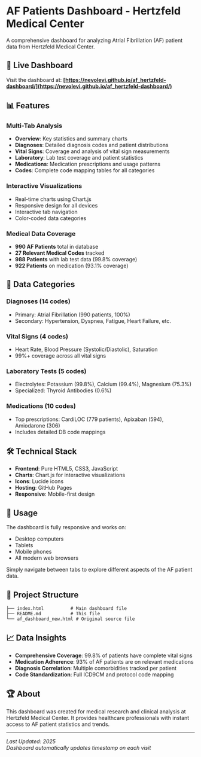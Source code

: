 # AF Patients Dashboard - Hertzfeld Medical Center

A comprehensive dashboard for analyzing Atrial Fibrillation (AF) patient data from Hertzfeld Medical Center.

## 🚀 Live Dashboard

Visit the dashboard at: **[https://nevolevi.github.io/af_hertzfeld-dashboard/](https://nevolevi.github.io/af_hertzfeld-dashboard/)**

## 📊 Features

### Multi-Tab Analysis
- **Overview**: Key statistics and summary charts
- **Diagnoses**: Detailed diagnosis codes and patient distributions  
- **Vital Signs**: Coverage and analysis of vital sign measurements
- **Laboratory**: Lab test coverage and patient statistics
- **Medications**: Medication prescriptions and usage patterns
- **Codes**: Complete code mapping tables for all categories

### Interactive Visualizations
- Real-time charts using Chart.js
- Responsive design for all devices
- Interactive tab navigation
- Color-coded data categories

### Medical Data Coverage
- **990 AF Patients** total in database
- **27 Relevant Medical Codes** tracked
- **988 Patients** with lab test data (99.8% coverage)
- **922 Patients** on medication (93.1% coverage)

## 🏥 Data Categories

### Diagnoses (14 codes)
- Primary: Atrial Fibrillation (990 patients, 100%)
- Secondary: Hypertension, Dyspnea, Fatigue, Heart Failure, etc.

### Vital Signs (4 codes)  
- Heart Rate, Blood Pressure (Systolic/Diastolic), Saturation
- 99%+ coverage across all vital signs

### Laboratory Tests (5 codes)
- Electrolytes: Potassium (99.8%), Calcium (99.4%), Magnesium (75.3%)
- Specialized: Thyroid Antibodies (0.6%)

### Medications (10 codes)
- Top prescriptions: CardiLOC (779 patients), Apixaban (594), Amiodarone (306)
- Includes detailed DB code mappings

## 🛠️ Technical Stack

- **Frontend**: Pure HTML5, CSS3, JavaScript
- **Charts**: Chart.js for interactive visualizations
- **Icons**: Lucide icons
- **Hosting**: GitHub Pages
- **Responsive**: Mobile-first design

## 📱 Usage

The dashboard is fully responsive and works on:
- Desktop computers
- Tablets  
- Mobile phones
- All modern web browsers

Simply navigate between tabs to explore different aspects of the AF patient data.

## 🔗 Project Structure

```
├── index.html          # Main dashboard file
├── README.md           # This file
└── af_dashboard_new.html # Original source file
```

## 📈 Data Insights

- **Comprehensive Coverage**: 99.8% of patients have complete vital signs
- **Medication Adherence**: 93% of AF patients are on relevant medications  
- **Diagnosis Correlation**: Multiple comorbidities tracked per patient
- **Code Standardization**: Full ICD9CM and protocol code mapping

## 🏆 About

This dashboard was created for medical research and clinical analysis at Hertzfeld Medical Center. It provides healthcare professionals with instant access to AF patient statistics and trends.

---

*Last Updated: 2025*  
*Dashboard automatically updates timestamp on each visit* 